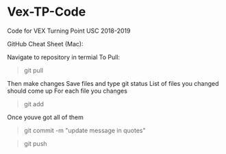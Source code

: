 # Vex-TP-Code
Code for VEX Turning Point USC 2018-2019

GitHub Cheat Sheet (Mac):

Navigate to repository in termial
To Pull:
> git pull

Then make changes
Save files and type git status
List of files you changed should come up
For each file you changes
> git add <filename>

Once youve got all of them
> git commit -m "update message in quotes"

> git push
